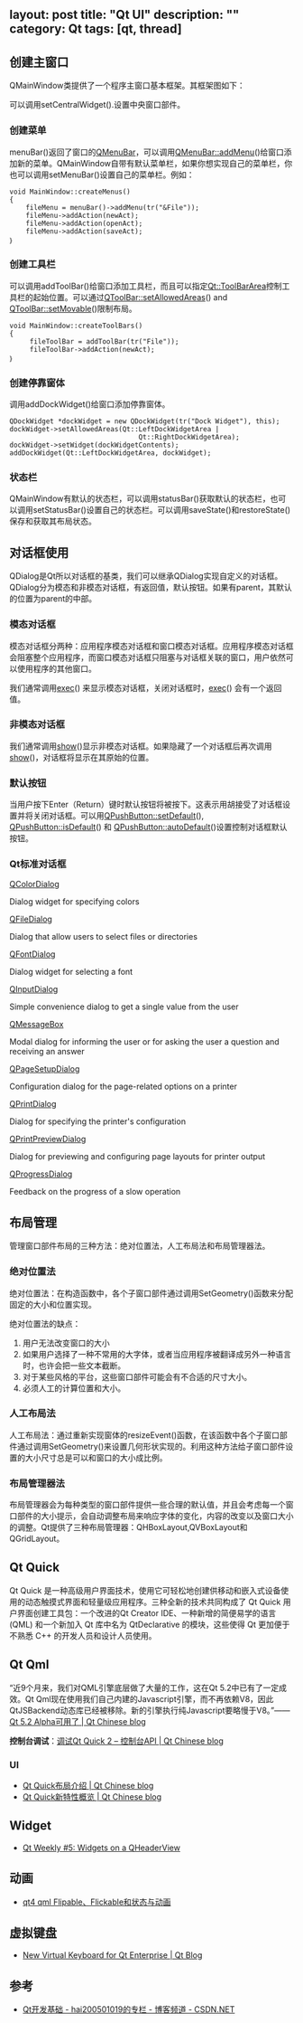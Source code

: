 layout: post
title: "Qt UI"
description: ""
category: Qt
tags: [qt, thread]
---

## 创建主窗口

QMainWindow类提供了一个程序主窗口基本框架。其框架图如下：

可以调用setCentralWidget().设置中央窗口部件。

### 创建菜单

menuBar()返回了窗口的[QMenuBar](file:///C:/Users/huanghaining/Desktop/qmenubar.html)，可以调用[QMenuBar::addMenu](file:///C:/Users/huanghaining/Desktop/qmenubar.html#addMenu)()给窗口添加新的菜单。QMainWindow自带有默认菜单栏，如果你想实现自己的菜单栏，你也可以调用setMenuBar()设置自己的菜单栏。例如：

	void MainWindow::createMenus()
	{
		fileMenu = menuBar()->addMenu(tr("&File"));
		fileMenu->addAction(newAct);
		fileMenu->addAction(openAct);
		fileMenu->addAction(saveAct);
	｝

<!--more-->

### 创建工具栏

可以调用addToolBar()给窗口添加工具栏，而且可以指定[Qt::ToolBarArea](file:///C:/Users/huanghaining/Desktop/qt.html#ToolBarArea-enum)控制工具栏的起始位置。可以通过[QToolBar::setAllowedAreas](file:///C:/Users/huanghaining/Desktop/qtoolbar.html#allowedAreas-prop)() and [QToolBar::setMovable](file:///C:/Users/huanghaining/Desktop/qtoolbar.html#movable-prop)()限制布局。

    void MainWindow::createToolBars()
    {
         fileToolBar = addToolBar(tr("File"));
         fileToolBar->addAction(newAct);
	｝

### 创建停靠窗体

调用addDockWidget()给窗口添加停靠窗体。

    QDockWidget *dockWidget = new QDockWidget(tr("Dock Widget"), this);
    dockWidget->setAllowedAreas(Qt::LeftDockWidgetArea |
                                    Qt::RightDockWidgetArea);
    dockWidget->setWidget(dockWidgetContents);
    addDockWidget(Qt::LeftDockWidgetArea, dockWidget);

### 状态栏

QMainWindow有默认的状态栏，可以调用statusBar()获取默认的状态栏，也可以调用setStatusBar()设置自己的状态栏。可以调用saveState()和restoreState()保存和获取其布局状态。

## 对话框使用

QDialog是Qt所以对话框的基类，我们可以继承QDialog实现自定义的对话框。QDialog分为模态和非模态对话框，有返回值，默认按钮。如果有parent，其默认的位置为parent的中部。

### 模态对话框

模态对话框分两种：应用程序模态对话框和窗口模态对话框。应用程序模态对话框会阻塞整个应用程序，而窗口模态对话框只阻塞与对话框关联的窗口，用户依然可以使用程序的其他窗口。

我们通常调用[exec](file:///C:/Users/huanghaining/Desktop/qdialog.html#exec)() 来显示模态对话框，关闭对话框时，[exec](file:///C:/Users/huanghaining/Desktop/qdialog.html#exec)() 会有一个返回值。

### 非模态对话框

我们通常调用[show](file:///C:/Users/huanghaining/Desktop/qwidget.html#show)()显示非模态对话框。如果隐藏了一个对话框后再次调用[show](file:///C:/Users/huanghaining/Desktop/qwidget.html#show)()，对话框将显示在其原始的位置。

### 默认按钮

当用户按下Enter（Return）键时默认按钮将被按下。这表示用胡接受了对话框设置并将关闭对话框。可以用[QPushButton::setDefault](file:///C:/Users/huanghaining/Desktop/qpushbutton.html#default-prop)(), [QPushButton::isDefault](file:///C:/Users/huanghaining/Desktop/qpushbutton.html#default-prop)() 和 [QPushButton::autoDefault](file:///C:/Users/huanghaining/Desktop/qpushbutton.html#autoDefault-prop)()设置控制对话框默认按钮。

### Qt标准对话框

[QColorDialog](file:///C:/Users/huanghaining/Desktop/qcolordialog.html)

Dialog widget for specifying colors

[QFileDialog](file:///C:/Users/huanghaining/Desktop/qfiledialog.html)

Dialog that allow users to select files or directories

[QFontDialog](file:///C:/Users/huanghaining/Desktop/qfontdialog.html)

Dialog widget for selecting a font

[QInputDialog](file:///C:/Users/huanghaining/Desktop/qinputdialog.html)

Simple convenience dialog to get a single value from the user

[QMessageBox](file:///C:/Users/huanghaining/Desktop/qmessagebox.html)

Modal dialog for informing the user or for asking the user a question and receiving an answer

[QPageSetupDialog](file:///C:/Users/huanghaining/Desktop/qpagesetupdialog.html)

Configuration dialog for the page-related options on a printer

[QPrintDialog](file:///C:/Users/huanghaining/Desktop/qprintdialog.html)

Dialog for specifying the printer's configuration

[QPrintPreviewDialog](file:///C:/Users/huanghaining/Desktop/qprintpreviewdialog.html)

Dialog for previewing and configuring page layouts for printer output

[QProgressDialog](file:///C:/Users/huanghaining/Desktop/qprogressdialog.html)

Feedback on the progress of a slow operation

## 布局管理

管理窗口部件布局的三种方法：绝对位置法，人工布局法和布局管理器法。

### 绝对位置法

绝对位置法：在构造函数中，各个子窗口部件通过调用SetGeometry()函数来分配固定的大小和位置实现。

绝对位置法的缺点：

1. 用户无法改变窗口的大小
2. 如果用户选择了一种不常用的大字体，或者当应用程序被翻译成另外一种语言时，也许会把一些文本截断。
3. 对于某些风格的平台，这些窗口部件可能会有不合适的尺寸大小。
4. 必须人工的计算位置和大小。

### 人工布局法

人工布局法：通过重新实现窗体的resizeEvent()函数，在该函数中各个子窗口部件通过调用SetGeometry()来设置几何形状实现的。利用这种方法给子窗口部件设置的大小尺寸总是可以和窗口的大小成比例。

### 布局管理器法

布局管理器会为每种类型的窗口部件提供一些合理的默认值，并且会考虑每一个窗口部件的大小提示，会自动调整布局来响应字体的变化，内容的改变以及窗口大小的调整。Qt提供了三种布局管理器：QHBoxLayout,QVBoxLayout和QGridLayout。

## Qt Quick

Qt Quick 是一种高级用户界面技术，使用它可轻松地创建供移动和嵌入式设备使用的动态触摸式界面和轻量级应用程序。三种全新的技术共同构成了 Qt Quick 用户界面创建工具包：一个改进的Qt Creator IDE、一种新增的简便易学的语言 (QML) 和一个新加入 Qt 库中名为 QtDeclarative 的模块，这些使得 Qt 更加便于不熟悉 C++ 的开发人员和设计人员使用。

## Qt Qml

“近9个月来，我们对QML引擎底层做了大量的工作，这在Qt 5.2中已有了一定成效。Qt Qml现在使用我们自己内建的Javascript引擎，而不再依赖V8，因此QtJSBackend动态库已经被移除。新的引擎执行纯Javascript要略慢于V8。”——[Qt 5.2 Alpha可用了 | Qt Chinese blog](http://blog.qt.digia.com/cn/2013/10/04/qt-5-2-alpha-available/)

__控制台调试__：[调试Qt Quick 2 – 控制台API | Qt Chinese blog](http://blog.qt.digia.com/cn/2012/03/08/debugging-qt-quick-2-console-api/)

### UI

- [Qt Quick布局介绍 | Qt Chinese blog](http://blog.qt.digia.com/cn/2013/05/18/introducing-qt-quick-layouts/)
- [Qt Quick新特性概览 | Qt Chinese blog](http://blog.qt.digia.com/cn/2013/06/24/overview-of-the-new-features-in-qt-quick/)

## Widget

- [Qt Weekly #5: Widgets on a QHeaderView](http://blog.qt.digia.com/blog/2014/04/11/qt-weekly-5-widgets-on-a-qheaderview/?-weekly-5-widgets-on-a-qheaderview)

## 动画

- [qt4 qml Flipable、Flickable和状态与动画](http://blog.csdn.net/luck_good/article/details/6992795)

## 虚拟键盘

- [New Virtual Keyboard for Qt Enterprise | Qt Blog](http://blog.qt.digia.com/blog/2014/02/04/new-virtual-keyboard-for-qt-enterprise/)

## 参考

- [Qt开发基础 - hai200501019的专栏 - 博客频道 - CSDN.NET](http://blog.csdn.net/hai200501019/article/details/17613411)